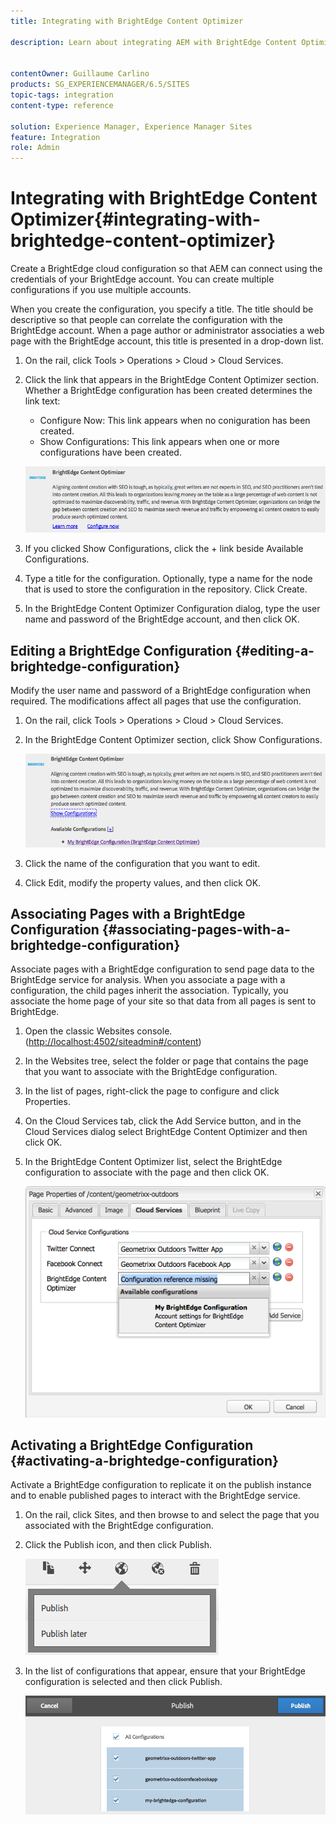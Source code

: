```yaml
---
title: Integrating with BrightEdge Content Optimizer

description: Learn about integrating AEM with BrightEdge Content Optimizer.


contentOwner: Guillaume Carlino
products: SG_EXPERIENCEMANAGER/6.5/SITES
topic-tags: integration
content-type: reference

solution: Experience Manager, Experience Manager Sites
feature: Integration
role: Admin
---
```

# Integrating with BrightEdge Content Optimizer{#integrating-with-brightedge-content-optimizer}

Create a BrightEdge cloud configuration so that AEM can connect using the credentials of your BrightEdge account. You can create multiple configurations if you use multiple accounts.

When you create the configuration, you specify a title. The title should be descriptive so that people can correlate the configuration with the BrightEdge account. When a page author or administrator associaties a web page with the BrightEdge account, this title is presented in a drop-down list.

1. On the rail, click Tools &gt; Operations &gt; Cloud &gt; Cloud Services.
1. Click the link that appears in the BrightEdge Content Optimizer section. Whether a BrightEdge configuration has been created determines the link text:

    * Configure Now: This link appears when no coniguration has been created.
    * Show Configurations: This link appears when one or more configurations have been created.

   ![chlimage_1-4](assets/chlimage_1-4a.png)

1. If you clicked Show Configurations, click the + link beside Available Configurations.
1. Type a title for the configuration. Optionally, type a name for the node that is used to store the configuration in the repository. Click Create.
1. In the BrightEdge Content Optimizer Configuration dialog, type the user name and password of the BrightEdge account, and then click OK.

## Editing a BrightEdge Configuration {#editing-a-brightedge-configuration}

Modify the user name and password of a BrightEdge configuration when required. The modifications affect all pages that use the configuration.

1. On the rail, click Tools &gt; Operations &gt; Cloud &gt; Cloud Services.
1. In the BrightEdge Content Optimizer section, click Show Configurations.

   ![chlimage_1-5](assets/chlimage_1-5a.png)

1. Click the name of the configuration that you want to edit.
1. Click Edit, modify the property values, and then click OK.

## Associating Pages with a BrightEdge Configuration {#associating-pages-with-a-brightedge-configuration}

Associate pages with a BrightEdge configuration to send page data to the BrightEdge service for analysis. When you associate a page with a configuration, the child pages inherit the association. Typically, you associate the home page of your site so that data from all pages is sent to BrightEdge.

1. Open the classic Websites console. ([http://localhost:4502/siteadmin#/content](http://localhost:4502/siteadmin#/content))
1. In the Websites tree, select the folder or page that contains the page that you want to associate with the BrightEdge configuration.
1. In the list of pages, right-click the page to configure and click Properties.
1. On the Cloud Services tab, click the Add Service button, and in the Cloud Services dialog select BrightEdge Content Optimizer and then click OK.
1. In the BrightEdge Content Optimizer list, select the BrightEdge configuration to associate with the page and then click OK.

   ![chlimage_1-6](assets/chlimage_1-6a.png)

## Activating a BrightEdge Configuration {#activating-a-brightedge-configuration}

Activate a BrightEdge configuration to replicate it on the publish instance and to enable published pages to interact with the BrightEdge service.

1. On the rail, click Sites, and then browse to and select the page that you associated with the BrightEdge configuration.
1. Click the Publish icon, and then click Publish.

   ![chlimage_1-7](assets/chlimage_1-7a.png)

1. In the list of configurations that appear, ensure that your BrightEdge configuration is selected and then click Publish.

   ![chlimage_1-8](assets/chlimage_1-8a.png)
